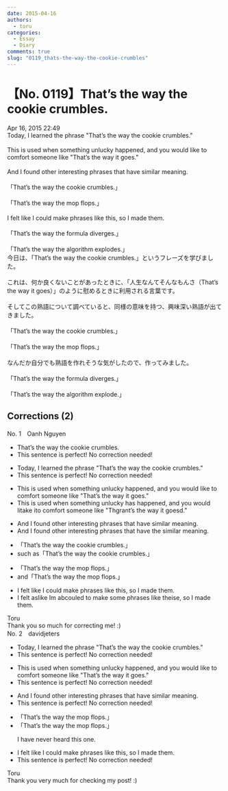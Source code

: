 ```yaml
---
date: 2015-04-16
authors:
  - toru
categories:
  - Essay
  - Diary
comments: true
slug: "0119_thats-the-way-the-cookie-crumbles"
---
```


# 【No. 0119】That’s the way the cookie crumbles.
<div class="date">Apr 16, 2015 22:49</div>
<div id="post"><div id="body_show_ori">
Today, I learned the phrase "That’s the way the cookie crumbles."<br/><br/>This is used when something unlucky happened, and you would like to comfort someone like "That’s the way it goes."<br/><br/>And I found other interesting phrases that have similar meaning.<br/><br/>「That’s the way the cookie crumbles.」　<br/><br/>「That’s the way the mop flops.」<br/><br/>I felt like I could make phrases like this, so I made them.<br/><br/>「That’s the way the formula diverges.」<br/><br/>「That’s the way the algorithm explodes.」
</div></div>

<!-- more -->

<div id="post_ja"><div id="body_show_mo">
今日は、「That’s the way the cookie crumbles.」というフレーズを学びました。<br/><br/>これは、何か良くないことがあったときに、「人生なんてそんなもんさ（That’s the way it goes）」のように慰めるときに利用される言葉です。<br/><br/>そしてこの熟語について調べていると、同様の意味を持つ、興味深い熟語が出てきました。<br/><br/>「That’s the way the cookie crumbles.」　<br/><br/>「That’s the way the mop flops.」<br/><br/>なんだか自分でも熟語を作れそうな気がしたので、作ってみました。<br/><br/>「That’s the way the formula diverges.」<br/><br/>「That’s the way the algorithm explode.」
</div></div>

## Corrections (2)
<div id="block"><div class="first_name"> No. 1　<span class="just_name">Oanh Nguyen</span></div><div id="block2">
<ul class="correction_field">
<li class="incorrect">That’s the way the cookie crumbles.</li>
<li class="corrected perfect">This sentence is perfect! No correction needed!</li>
</ul>
<ul class="correction_field">
<li class="incorrect">Today, I learned the phrase "That’s the way the cookie crumbles."</li>
<li class="corrected perfect">This sentence is perfect! No correction needed!</li>
</ul>
<ul class="correction_field">
<li class="incorrect">This is used when something unlucky happened, and you would like to comfort someone like "That’s the way it goes."</li>
<li class="corrected correct">
This is used when something unlucky ha<span class="f_red">s ha</span>ppened, and you <span class="f_gray"><span class="sline">would li</span></span><span class="f_red">ta</span>ke <span class="f_red">i</span>t<span class="f_gray"><span class="sline">o</span></span> <span class="f_gray"><span class="sline">com</span></span>for<span class="f_gray"><span class="sline">t</span></span> <span class="f_gray"><span class="sline">someone like "Th</span></span><span class="f_red">gr</span>a<span class="f_red">n</span>t<span class="f_gray"><span class="sline">’s th</span></span>e<span class="f_gray"><span class="sline"> way it goes</span></span><span class="f_red">d</span>.<span class="f_gray"><span class="sline">"</span></span>
</li>
</ul>
<ul class="correction_field">
<li class="incorrect">And I found other interesting phrases that have similar meaning.</li>
<li class="corrected correct">
And I found other interesting phrases that have <span class="f_red">the </span>similar meaning.
</li>
</ul>
<ul class="correction_field">
<li class="incorrect">「That’s the way the cookie crumbles.」　</li>
<li class="corrected correct">
<span class="f_red">such as</span>「That’s the way the cookie crumbles.」　
</li>
</ul>
<ul class="correction_field">
<li class="incorrect">「That’s the way the mop flops.」</li>
<li class="corrected correct">
<span class="f_red">and</span>「That’s the way the mop flops.」
</li>
</ul>
<ul class="correction_field">
<li class="incorrect">I felt like I could make phrases like this, so I made them.</li>
<li class="corrected correct">
I felt <span class="f_red">as</span><span class="f_gray"><span class="sline">like</span></span> I<span class="f_red">m</span> <span class="f_red">ab</span><span class="f_gray"><span class="sline">cou</span></span>l<span class="f_red">e</span><span class="f_gray"><span class="sline">d</span></span> <span class="f_red">to </span>make <span class="f_red">some </span>phrases like th<span class="f_red">e</span><span class="f_gray"><span class="sline">i</span></span>s<span class="f_red">e</span>, so I made them.
</li>
</ul>
</div><div class="name"><span class="just_name">Toru</span><br>
Thank you so much for correcting me! :)
</div>
</div>
<div id="block"><div class="first_name"> No. 2　<span class="just_name">davidjeters</span></div><div id="block2">
<ul class="correction_field">
<li class="incorrect">Today, I learned the phrase "That’s the way the cookie crumbles."</li>
<li class="corrected perfect">This sentence is perfect! No correction needed!</li>
</ul>
<ul class="correction_field">
<li class="incorrect">This is used when something unlucky happened, and you would like to comfort someone like "That’s the way it goes."</li>
<li class="corrected perfect">This sentence is perfect! No correction needed!</li>
</ul>
<ul class="correction_field">
<li class="incorrect">And I found other interesting phrases that have similar meaning.</li>
<li class="corrected perfect">This sentence is perfect! No correction needed!</li>
</ul>
<ul class="correction_field">
<li class="incorrect">「That’s the way the mop flops.」</li>
<li class="corrected correct">
「That’s the way the mop flops.」
<p class="correction_comment">I have never heard this one.</p>
</li>
</ul>
<ul class="correction_field">
<li class="incorrect">I felt like I could make phrases like this, so I made them.</li>
<li class="corrected perfect">This sentence is perfect! No correction needed!</li>
</ul>
</div><div class="name"><span class="just_name">Toru</span><br>
Thank you very much for checking my post! :)
</div>
</div>
